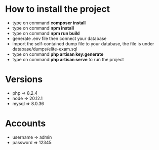 
# How to install the project
- type on command **composer install**
- type on command **npm install**
- type on command **npm run build**
- generate .env file then connect your database
- import the self-contained dump file to your database, the file is under database/dumps/elite-exam.sql
- type on command **php artisan key:generate**
- type on command **php artisan serve** to run the project


# Versions
- php => 8.2.4
- node => 20.12.1
- mysql => 8.0.36


# Accounts
- username => admin
- password => 12345
